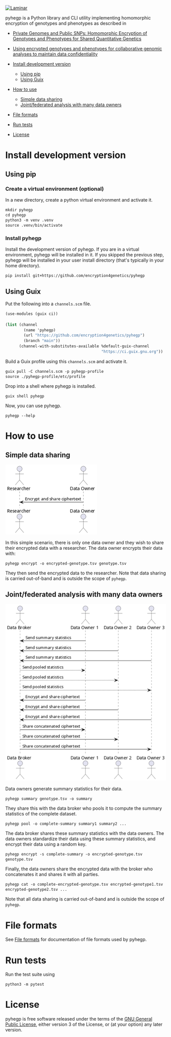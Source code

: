 [![Laminar](https://ci.systemreboot.net/badge/pyhegp.svg)](https://ci.systemreboot.net/jobs/pyhegp)

pyhegp is a Python library and CLI utility implementing homomorphic encryption of genotypes and phenotypes as described in
- [Private Genomes and Public SNPs: Homomorphic Encryption of Genotypes and Phenotypes for Shared Quantitative Genetics](https://academic.oup.com/genetics/article/215/2/359/5930450)
- [Using encrypted genotypes and phenotypes for collaborative genomic analyses to maintain data confidentiality](https://academic.oup.com/genetics/article/226/3/iyad210/7470728)

- [Install development version](#install-development-version)
  - [Using pip](#using-pip)
  - [Using Guix](#using-guix)
- [How to use](#how-to-use)
  - [Simple data sharing](#simple-data-sharing)
  - [Joint/federated analysis with many data owners](#jointfederated-analysis-with-many-data-owners)
- [File formats](#file-formats)
- [Run tests](#run-tests)
- [License](#license)

# Install development version
## Using pip
### Create a virtual environment (optional)
In a new directory, create a python virtual environment and activate it.
```
mkdir pyhegp
cd pyhegp
python3 -m venv .venv
source .venv/bin/activate
```
### Install pyhegp
Install the development version of pyhegp. If you are in a virtual environment, pyhegp will be installed in it. If you skipped the previous step, pyhegp will be installed in your user install directory (that's typically in your home directory).
```
pip install git+https://github.com/encryption4genetics/pyhegp
```

## Using Guix

Put the following into a `channels.scm` file.
```scheme
(use-modules (guix ci))

(list (channel
        (name 'pyhegp)
        (url "https://github.com/encryption4genetics/pyhegp")
        (branch "main"))
      (channel-with-substitutes-available %default-guix-channel
                                          "https://ci.guix.gnu.org"))
```
Build a Guix profile using this `channels.scm` and activate it.
```
guix pull -C channels.scm -p pyhegp-profile
source ./pyhegp-profile/etc/profile
```
Drop into a shell where pyhegp is installed.
```
guix shell pyhegp
```
Now, you can use pyhegp.
```
pyhegp --help
```

# How to use
## Simple data sharing

![Simple data sharing workflow](doc/simple-workflow.png)

In this simple scenario, there is only one data owner and they wish to share their encrypted data with a researcher. The data owner encrypts their data with:
```
pyhegp encrypt -o encrypted-genotype.tsv genotype.tsv
```
They then send the encrypted data to the researcher. Note that data sharing is carried out-of-band and is outside the scope of `pyhegp`.

## Joint/federated analysis with many data owners

![Joint/federated analysis workflow](doc/joint-workflow.png)

Data owners generate summary statistics for their data.
```
pyhegp summary genotype.tsv -o summary
```
They share this with the data broker who pools it to compute the summary statistics of the complete dataset.
```
pyhegp pool -o complete-summary summary1 summary2 ...
```
The data broker shares these summary statistics with the data owners. The data owners standardize their data using these summary statistics, and encrypt their data using a random key.
```
pyhegp encrypt -s complete-summary -o encrypted-genotype.tsv genotype.tsv
```
Finally, the data owners share the encrypted data with the broker who concatenates it and shares it with all parties.
```
pyhegp cat -o complete-encrypted-genotype.tsv encrypted-genotype1.tsv encrypted-genotype2.tsv ...
```
Note that all data sharing is carried out-of-band and is outside the scope of `pyhegp`.

# File formats

See [File formats](doc/file-formats.md) for documentation of file formats used by pyhegp.

# Run tests

Run the test suite using
```
python3 -m pytest
```

# License

pyhegp is free software released under the terms of the [GNU General Public License](https://www.gnu.org/licenses/gpl.html), either version 3 of the License, or (at your option) any later version.
